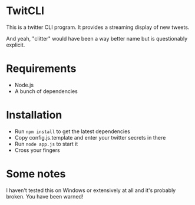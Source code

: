 # TwitCLI
This is a twitter CLI program. It provides a streaming display of new tweets.

And yeah, "clitter" would have been a way better name but is questionably explicit.

# Requirements
 - Node.js
 - A bunch of dependencies

# Installation
 - Run `npm install` to get the latest dependencies
 - Copy config.js.template and enter your twitter secrets in there
 - Run `node app.js` to start it
 - Cross your fingers

# Some notes
I haven't tested this on Windows or extensively at all and it's probably broken. You have been warned!
